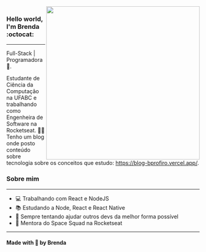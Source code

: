 <img align="right" width="400" height="400" src="https://hum-systems.com/site/templates/images/jobs/software-developer-2.png">


### Hello world, I'm Brenda :octocat:
---
Full-Stack | Programadora :robot:.

Estudante de Ciência da Computação na UFABC e trabalhando como Engenheira de Software na Rocketseat. :woman_technologist:
Tenho um blog onde posto conteúdo sobre tecnologia sobre os conceitos que estudo: https://blog-bprofiro.vercel.app/.

### Sobre mim
---
- 💻 Trabalhando com React e NodeJS
- 📚 Estudando a Node, React e React Native
- 💜 Sempre tentando ajudar outros devs da melhor forma possível
- 🧒 Mentora do Space Squad na Rocketseat

---
#### Made with 💜 by Brenda
